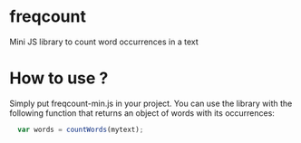 # freqcount
Mini JS library to count word occurrences in a text

# How to use ?
Simply put freqcount-min.js in your project. 
You can use the library with the following function that returns an object of words with its occurrences:

```javascript
  var words = countWords(mytext);
```
